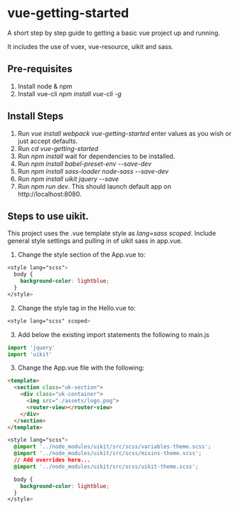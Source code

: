 

# vue-getting-started
A short step by step guide to getting a basic vue project up and running.

It includes the use of vuex, vue-resource, uikit and sass.

## Pre-requisites
1. Install node & npm
2. Install vue-cli *npm install vue-cli -g*

## Install Steps
1. Run *vue install webpack vue-getting-started* enter values as you wish or just accept defaults.
2. Run *cd vue-getting-started*
3. Run *npm install* wait for dependencies to be installed.
4. Run *npm install babel-preset-env --save-dev*
5. Run *npm install sass-loader node-sass --save-dev*
6. Run *npm install uikit jquery --save*
7. Run *npm run dev*. This should launch default app on http://localhost:8080.

## Steps to use uikit.
This project uses the .vue template style as *lang=sass scoped*. 
Include general style settings and pulling in of uikit sass in app.vue.
1. Change the style section of the App.vue to:
```scss
<style lang="scss">
  body {
    background-color: lightblue;
  }
</style>
```
2. Change the style tag in the Hello.vue to:
```scss
<style lang="scss" scoped>
```
3. Add below the existing import statements the following to main.js
```js
import 'jquery'
import 'uikit'
```
3. Change the App.vue file with the following:
```html
<template>
  <section class="uk-section">
    <div class="uk-container">
      <img src="./assets/logo.png">
      <router-view></router-view>
    </div>
  </section>
</template>
```
```css
<style lang="scss">
  @import '../node_modules/uikit/src/scss/variables-theme.scss';
  @import '../node_modules/uikit/src/scss/mixins-theme.scss';
  // Add overrides here...
  @import '../node_modules/uikit/src/scss/uikit-theme.scss';

  body {
    background-color: lightblue;
  }
</style>
```
